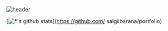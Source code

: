 ![header](https://capsule-render.vercel.app/api?type=slice&color=gradient&height=250&section=header&text=ChangHyen%20Yun&fontSize=90&animation=twinkling&fontColor=f5f6f7&fontAlignY=38&desc=%20&descAlignY=62&descAlign=62)

[![*'s github stats](https://github-readme-stats.vercel.app/api?username=changhyenyun)](https://github.com/ salgilbarana/portfolio)


